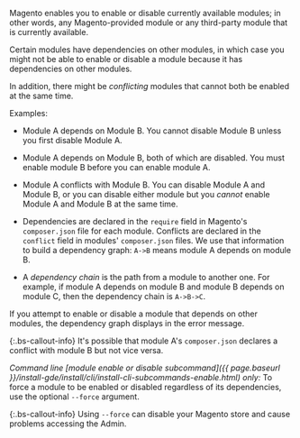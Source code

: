 Magento enables you to enable or disable currently available modules; in other words, any Magento-provided module or any third-party module that is currently available.

Certain modules have dependencies on other modules, in which case you might not be able to enable or disable a module because it has dependencies on other modules.

In addition, there might be *conflicting* modules that cannot both be enabled at the same time.

Examples:

-  Module A depends on Module B. You cannot disable Module B unless you first disable Module A.

-  Module A depends on Module B, both of which are disabled. You must enable module B before you can enable module A.

-  Module A conflicts with Module B. You can disable Module A and Module B, or you can disable either module but you *cannot* enable Module A and Module B at the same time.

-  Dependencies are declared in the `require` field in Magento's `composer.json` file for each module. Conflicts are declared in the `conflict` field in modules' `composer.json` files. We use that information to build a dependency graph: `A->B` means module A depends on module B.

-  A *dependency chain* is the path from a module to another one. For example, if module A depends on module B and module B depends on module C, then the dependency chain is `A->B->C`.

If you attempt to enable or disable a module that depends on other modules, the dependency graph displays in the error message.

{:.bs-callout-info}
It's possible that module A's `composer.json` declares a conflict with module B but not vice versa.

*Command line [module enable or disable subcommand]({{ page.baseurl }}/install-gde/install/cli/install-cli-subcommands-enable.html) only:* To force a module to be enabled or disabled regardless of its dependencies, use the optional `--force` argument.

{:.bs-callout-info}
Using `--force` can disable your Magento store and cause problems accessing the Admin.

